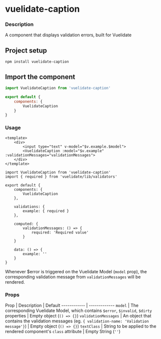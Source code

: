 # vuelidate-caption

### Description
A component that displays validation errors, built for Vuelidate

## Project setup
```
npm install vuelidate-caption
```
## Import the component
```javascript
import VuelidateCaption from 'vuelidate-caption'

export default {
    components: {
        VuelidateCaption
    }
}
```

### Usage

```Vue
<template>
    <div>
        <input type="text" v-model="$v.example.$model">
        <VuelidateCaption :model="$v.example" :validationMessages="validationMessages">
    </div>
</template>

import VuelidateCaption from 'vuelidate-caption'
import { required } from 'vuelidate/lib/validators'

export default {
    components: {
        VuelidateCaption
    },

    validations: {
        example: { required }
    },

    computed: {
        validationMessages: () => {
            required: 'Required value'
        }
    }

    data: () => {
        example: ''
    }
}
```

Whenever $error is triggered on the Vuelidate Model (```model``` prop), the corresponding validation message from ```validationMessages``` will be rendered.

### Props

Prop | Description | Default
------------ | -------------
```model``` | The corresponding Vuelidate Model, which contains ```$error```, ```$invalid```, ```$dirty``` properties | Empty object (```() => {}```)
```validationMessages``` | An object that contains the validation messages (eg. ```{ validation-name: 'Validation message'}```) | Empty object (```() => {}```)
```textClass``` | String to be applied to the rendered component's ```class``` attribute | Empty String (```''```)